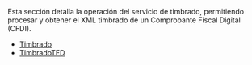 
Esta sección detalla la operación del servicio de timbrado, permitiendo procesar y obtener el XML timbrado de un Comprobante Fiscal Digital (CFDI).
- [Timbrado](timbrado)
- [TimbradoTFD](timbradoTFD)